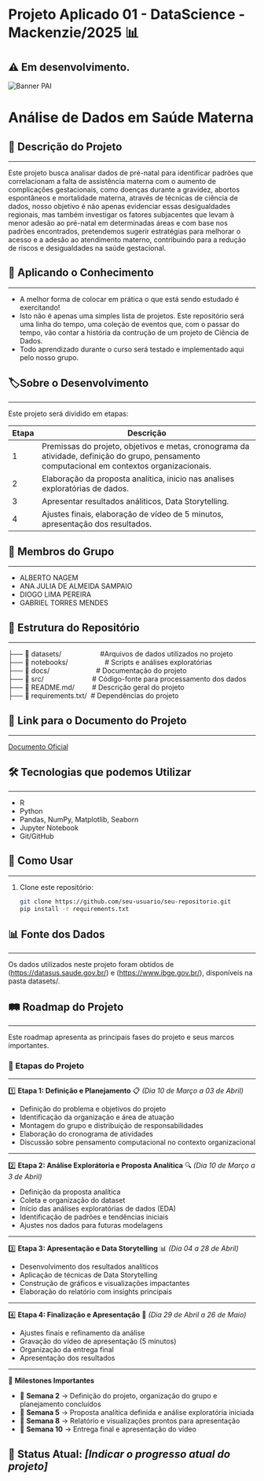 # Projeto Aplicado 01 - DataScience - Mackenzie/2025 📊
**:warning: Em desenvolvimento.**
---
![Banner PAI](https://github.com/user-attachments/assets/bce12192-a20a-4cf4-a5f5-7e7f445aecaf)
# Análise de Dados em Saúde Materna

## 📌 Descrição do Projeto
---
Este projeto busca analisar dados de pré-natal para identificar padrões que correlacionam a falta de assistência materna com o aumento de complicações gestacionais, como doenças durante a gravidez, abortos espontâneos e mortalidade materna, através de técnicas de ciência de dados, nosso objetivo é não apenas evidenciar essas desigualdades regionais, mas também investigar os fatores subjacentes que levam à menor adesão ao pré-natal em determinadas áreas e com base nos padrões encontrados, pretendemos sugerir estratégias para melhorar o acesso e a adesão ao atendimento materno, contribuindo para a redução de riscos e desigualdades na saúde gestacional.

## **:ledger: Aplicando o Conhecimento**
---
- A melhor forma de colocar em prática o que está sendo estudado é exercitando!
- Isto não é apenas uma simples lista de projetos. Este repositório será uma linha do tempo, uma coleção de eventos que, com o passar do tempo, vão contar a história da contrução de um projeto de Ciência de Dados.
- Todo aprendizado durante o curso será testado e implementado aqui pelo nosso grupo.

## **:label:Sobre o Desenvolvimento**
---

Este projeto será dividido em etapas:

Etapa | Descrição
---|---
1 | Premissas do projeto, objetivos e metas, cronograma da atividade, definição do grupo, pensamento computacional em contextos organizacionais.
2 | Elaboração da proposta analitica, inicio nas analises exploratórias de dados.
3 | Apresentar resultados análiticos, Data Storytelling.
4 | Ajustes finais, elaboração de vídeo de 5 minutos, apresentação dos resultados.

## 👥 Membros do Grupo
---
- ALBERTO NAGEM
- ANA JULIA DE ALMEIDA SAMPAIO
- DIOGO LIMA PEREIRA
- GABRIEL TORRES MENDES

## 📂 Estrutura do Repositório
---
├── 📂 datasets/                    #Arquivos de dados utilizados no projeto <br> 
├── 📂 notebooks/                   # Scripts e análises exploratórias <br>
├── 📂 docs/                        # Documentação do projeto <br>
├── 📂 src/                         # Código-fonte para processamento dos dados <br>
├── 📜 README.md/         # Descrição geral do projeto <br>
├── 📜 requirements.txt/  # Dependências do projeto

## 🔗 Link para o Documento do Projeto
---
[Documento Oficial](coloque_o_link_aqui)

## 🛠 Tecnologias que podemos Utilizar
---
- R
- Python
- Pandas, NumPy, Matplotlib, Seaborn
- Jupyter Notebook
- Git/GitHub

## 🚀 Como Usar
---
1. Clone este repositório:  
   ```bash
   git clone https://github.com/seu-usuario/seu-repositorio.git
   pip install -r requirements.txt

## 📊 Fonte dos Dados
---
Os dados utilizados neste projeto foram obtidos de (https://datasus.saude.gov.br/) e (https://www.ibge.gov.br/), disponíveis na pasta datasets/.

## 🛤 Roadmap do Projeto
---
Este roadmap apresenta as principais fases do projeto e seus marcos importantes.

### 📌 Etapas do Projeto
---
1️⃣ **Etapa 1: Definição e Planejamento** 📋 *(Dia 10 de Março a 03 de Abril)*
   - Definição do problema e objetivos do projeto  
   - Identificação da organização e área de atuação  
   - Montagem do grupo e distribuição de responsabilidades  
   - Elaboração do cronograma de atividades  
   - Discussão sobre pensamento computacional no contexto organizacional  
---
2️⃣ **Etapa 2: Análise Explorátoria e Proposta Analítica** 🔍 *(Dia 10 de Março a 3 de Abril)*
   - Definição da proposta analítica  
   - Coleta e organização do dataset  
   - Início das análises exploratórias de dados (EDA)  
   - Identificação de padrões e tendências iniciais  
   - Ajustes nos dados para futuras modelagens  
---
3️⃣ **Etapa 3: Apresentação e Data Storytelling** 📊 *(Dia 04 a 28 de Abril)*
   - Desenvolvimento dos resultados analíticos  
   - Aplicação de técnicas de Data Storytelling  
   - Construção de gráficos e visualizações impactantes  
   - Elaboração do relatório com insights principais  
---
4️⃣ **Etapa 4: Finalização e Apresentação** 🎥 *(Dia 29 de Abril a 26 de Maio)*
   - Ajustes finais e refinamento da análise  
   - Gravação do vídeo de apresentação (5 minutos)  
   - Organização da entrega final  
   - Apresentação dos resultados  

---

🎯 **Milestones Importantes**
- 📅 **Semana 2** → Definição do projeto, organização do grupo e planejamento concluídos  
- 📅 **Semana 5** → Proposta analítica definida e análise exploratória iniciada  
- 📅 **Semana 8** → Relatório e visualizações prontos para apresentação  
- 📅 **Semana 10** → Entrega final e apresentação do vídeo  

🚀 **Status Atual:** *[Indicar o progresso atual do projeto]*  
---
